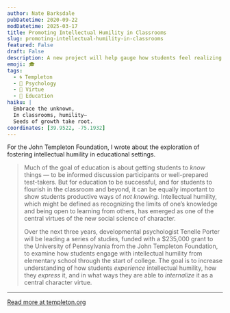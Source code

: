 ```yaml
---
author: Nate Barksdale
pubDatetime: 2020-09-22
modDatetime: 2025-03-17
title: Promoting Intellectual Humility in Classrooms
slug: promoting-intellectual-humility-in-classrooms
featured: False
draft: False
description: A new project will help gauge how students feel realizing the limits of their understanding — and ways they can positively respond
emoji: 🎓
tags:
  - 🌀 Templeton
  - 🧠 Psychology
  - 🥗 Virtue
  - 🏫 Education
haiku: |
  Embrace the unknown,  
  In classrooms, humility—  
  Seeds of growth take root.
coordinates: [39.9522, -75.1932]
---
```


For the John Templeton Foundation, I wrote about the exploration of fostering intellectual humility in educational settings.

> Much of the goal of education is about getting students to _know_ things — to be informed discussion participants or well-prepared test-takers. But for education to be successful, and for students to flourish in the classroom and beyond, it can be equally important to show students productive ways of _not knowing._ Intellectual humility, which might be defined as recognizing the limits of one’s knowledge and being open to learning from others, has emerged as one of the central virtues of the new social science of character.
>
> Over the next three years, developmental psychologist Tenelle Porter will be leading a series of studies, funded with a $235,000 grant to the University of Pennsylvania from the John Templeton Foundation, to examine how students engage with intellectual humility from elementary school through the start of college. The goal is to increase understanding of how students _experience_ intellectual humility, how they _express_ it, and in what ways they are able to _internalize_ it as a central character virtue.

---

[Read more at templeton.org](https://www.templeton.org/news/promoting-intellectual-humility-in-classrooms)
